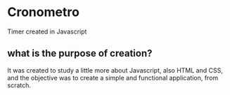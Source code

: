 # Cronometro

Timer created in Javascript

## what is the purpose of creation?

It was created to study a little more about Javascript, also HTML and CSS, and the objective was to create a simple and functional application, from scratch.
